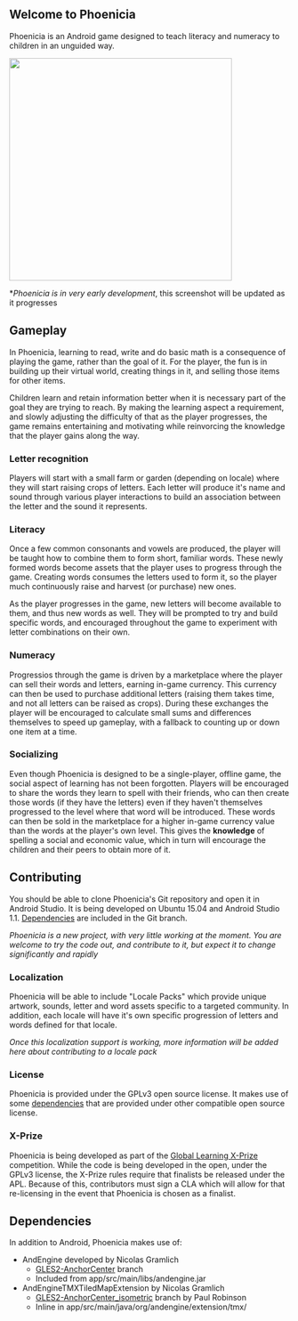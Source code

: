 ## Welcome to Phoenicia

Phoenicia is an Android game designed to teach literacy and numeracy to children in an unguided way.

<img src="screenshots/tmx-hud.png" width="400"/>

**Phoenicia is in very early development*, this screenshot will be updated as it progresses

## Gameplay

In Phoenicia, learning to read, write and do basic math is a consequence of playing the game, rather than the goal of it. For the player, the fun is in building up their virtual world, creating things in it, and selling those items for other items.

Children learn and retain information better when it is necessary part of the goal they are trying to reach. By making the learning aspect a requirement, and slowly adjusting the difficulty of that as the player progresses, the game remains entertaining and motivating while reinvorcing the knowledge that the player gains along the way.

### Letter recognition
Players will start with a small farm or garden (depending on locale) where they will start raising crops of letters. Each letter will produce it's name and sound through various player interactions to build an association between the letter and the sound it represents.

### Literacy

Once a few common consonants and vowels are produced, the player will be taught how to combine them to form short, familiar words. These newly formed words become assets that the player uses to progress through the game. Creating words consumes the letters used to form it, so the player much continuously raise and harvest (or purchase) new ones.

As the player progresses in the game, new letters will become available to them, and thus new words as well. They will be prompted to try and build specific words, and encouraged throughout the game to experiment with letter combinations on their own.

### Numeracy

Progressios through the game is driven by a marketplace where the player can sell their words and letters, earning in-game currency. This currency can then be used to purchase additional letters (raising them takes time, and not all letters can be raised as crops). During these exchanges the player will be encouraged to calculate small sums and differences themselves to speed up gameplay, with a fallback to counting up or down one item at a time.

### Socializing

Even though Phoenicia is designed to be a single-player, offline game, the social aspect of learning has not been forgotten. Players will be encouraged to share the words they learn to spell with their friends, who can then create those words (if they have the letters) even if they haven't themselves progressed to the level where that word will be introduced. These words can then be sold in the marketplace for a higher in-game currency value than the words at the player's own level. This gives the **knowledge** of spelling a social and economic value, which in turn will encourage the children and their peers to obtain more of it.

## Contributing

You should be able to clone Phoenicia's Git repository and open it in Android Studio. It is being developed on Ubuntu 15.04 and Android Studio 
1.1. [Dependencies](##Dependencies) are included in the Git branch.

*Phoenicia is a new project, with very little working at the moment. You are welcome to try the code out, and contribute to it, but expect it to change significantly and rapidly*

### Localization

Phoenicia will be able to include "Locale Packs" which provide unique artwork, sounds, letter and word assets specific to a targeted community. In addition, each locale will have it's own specific progression of letters and words defined for that locale.

*Once this localization support is working, more information will be added here about contributing to a locale pack*

### License

Phoenicia is provided under the GPLv3 open source license. It makes use of some [dependencies](##Dependencies) that are provided under other compatible open source license.

### X-Prize

Phoenicia is being developed as part of the [Global Learning X-Prize](http://learning.xprize.org/) competition. While the code is being developed in the open, under the GPLv3 license, the X-Prize rules require that finalists be released under the APL. Because of this, contributors must sign a CLA which will allow for that re-licensing in the event that Phoenicia is chosen as a finalist.

## Dependencies

In addition to Android, Phoenicia makes use of:

* AndEngine developed by Nicolas Gramlich
    * [GLES2-AnchorCenter](https://github.com/nicolasgramlich/AndEngine/tree/GLES2-AnchorCenter) branch
    * Included from app/src/main/libs/andengine.jar
* AndEngineTMXTiledMapExtension by Nicolas Gramlich 
    * [GLES2-AnchorCenter_isometric](https://github.com/Niffy/AndEngineTMXTiledMapExtension/tree/GLES2-AnchorCenter_isometric) branch by Paul Robinson
    * Inline in app/src/main/java/org/andengine/extension/tmx/